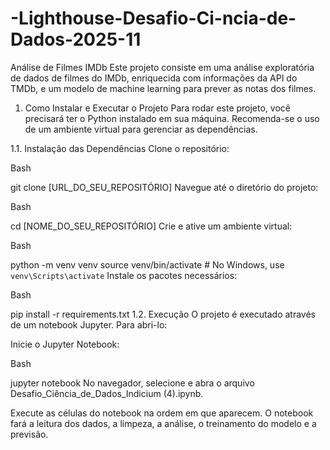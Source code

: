 # -Lighthouse-Desafio-Ci-ncia-de-Dados-2025-11
Análise de Filmes IMDb
Este projeto consiste em uma análise exploratória de dados de filmes do IMDb, enriquecida com informações da API do TMDb, e um modelo de machine learning para prever as notas dos filmes.

1. Como Instalar e Executar o Projeto
Para rodar este projeto, você precisará ter o Python instalado em sua máquina. Recomenda-se o uso de um ambiente virtual para gerenciar as dependências.

1.1. Instalação das Dependências
Clone o repositório:

Bash

git clone [URL_DO_SEU_REPOSITÓRIO]
Navegue até o diretório do projeto:

Bash

cd [NOME_DO_SEU_REPOSITÓRIO]
Crie e ative um ambiente virtual:

Bash

python -m venv venv
source venv/bin/activate  # No Windows, use `venv\Scripts\activate`
Instale os pacotes necessários:

Bash

pip install -r requirements.txt
1.2. Execução
O projeto é executado através de um notebook Jupyter. Para abri-lo:

Inicie o Jupyter Notebook:

Bash

jupyter notebook
No navegador, selecione e abra o arquivo Desafio_Ciência_de_Dados_Indicium (4).ipynb.

Execute as células do notebook na ordem em que aparecem. O notebook fará a leitura dos dados, a limpeza, a análise, o treinamento do modelo e a previsão.
